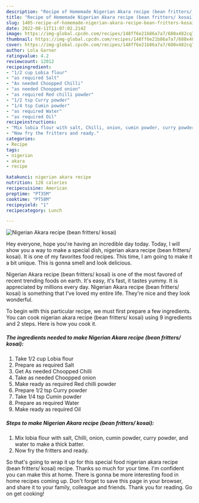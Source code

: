 ```yaml
---
description: "Recipe of Homemade Nigerian Akara recipe (bean fritters/ kosai)"
title: "Recipe of Homemade Nigerian Akara recipe (bean fritters/ kosai)"
slug: 1405-recipe-of-homemade-nigerian-akara-recipe-bean-fritters-kosai
date: 2022-08-11T11:07:02.214Z
image: https://img-global.cpcdn.com/recipes/148ff6e21b86a7a7/680x482cq70/nigerian-akara-recipe-bean-fritters-kosai-recipe-main-photo.jpg
thumbnail: https://img-global.cpcdn.com/recipes/148ff6e21b86a7a7/680x482cq70/nigerian-akara-recipe-bean-fritters-kosai-recipe-main-photo.jpg
cover: https://img-global.cpcdn.com/recipes/148ff6e21b86a7a7/680x482cq70/nigerian-akara-recipe-bean-fritters-kosai-recipe-main-photo.jpg
author: Lola Garner
ratingvalue: 4.2
reviewcount: 12012
recipeingredient:
- "1/2 cup Lobia flour"
- "as required Salt"
- "As needed Choopped Chilli"
- "as needed Choopped onion"
- "as required Red chilli powder"
- "1/2 tsp Curry powder"
- "1/4 tsp Cumin powder"
- "as required Water"
- "as required Oil"
recipeinstructions:
- "Mix lobia flour with salt, Chilli, onion, cumin powder, curry powder, and water to make a thick batter."
- "Now fry the fritters and ready."
categories:
- Recipe
tags:
- nigerian
- akara
- recipe

katakunci: nigerian akara recipe 
nutrition: 128 calories
recipecuisine: American
preptime: "PT35M"
cooktime: "PT58M"
recipeyield: "1"
recipecategory: Lunch

---
```



![Nigerian Akara recipe (bean fritters/ kosai)](https://img-global.cpcdn.com/recipes/148ff6e21b86a7a7/680x482cq70/nigerian-akara-recipe-bean-fritters-kosai-recipe-main-photo.jpg)

Hey everyone, hope you're having an incredible day today. Today, I will show you a way to make a special dish, nigerian akara recipe (bean fritters/ kosai). It is one of my favorites food recipes. This time, I am going to make it a bit unique. This is gonna smell and look delicious.

Nigerian Akara recipe (bean fritters/ kosai) is one of the most favored of recent trending foods on earth. It's easy, it's fast, it tastes yummy. It is appreciated by millions every day. Nigerian Akara recipe (bean fritters/ kosai) is something that I've loved my entire life. They're nice and they look wonderful.




To begin with this particular recipe, we must first prepare a few ingredients. You can cook nigerian akara recipe (bean fritters/ kosai) using 9 ingredients and 2 steps. Here is how you cook it.

<!--inarticleads1-->

##### The ingredients needed to make Nigerian Akara recipe (bean fritters/ kosai):

1. Take 1/2 cup Lobia flour
1. Prepare as required Salt
1. Get As needed Choopped Chilli
1. Take as needed Choopped onion
1. Make ready as required Red chilli powder
1. Prepare 1/2 tsp Curry powder
1. Take 1/4 tsp Cumin powder
1. Prepare as required Water
1. Make ready as required Oil




<!--inarticleads2-->

##### Steps to make Nigerian Akara recipe (bean fritters/ kosai):

1. Mix lobia flour with salt, Chilli, onion, cumin powder, curry powder, and water to make a thick batter.
1. Now fry the fritters and ready.




So that's going to wrap it up for this special food nigerian akara recipe (bean fritters/ kosai) recipe. Thanks so much for your time. I'm confident you can make this at home. There is gonna be more interesting food in home recipes coming up. Don't forget to save this page in your browser, and share it to your family, colleague and friends. Thank you for reading. Go on get cooking!
